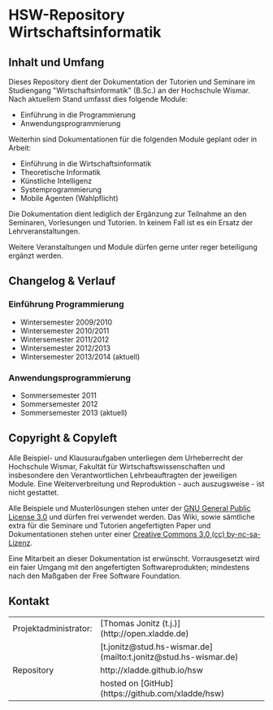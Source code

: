# HSW-Repository Wirtschaftsinformatik

## Inhalt und Umfang

Dieses Repository dient der Dokumentation der Tutorien und Seminare im Studiengang "Wirtschaftsinformatik" (B.Sc.) an der Hochschule Wismar. Nach aktuellem Stand umfasst dies folgende Module:

* Einführung in die Programmierung
* Anwendungsprogrammierung

Weiterhin sind Dokumentationen für die folgenden Module geplant oder in Arbeit:

* Einführung in die Wirtschaftsinformatik
* Theoretische Informatik
* Künstliche Intelligenz
* Systemprogrammierung
* Mobile Agenten (Wahlpflicht)

Die Dokumentation dient lediglich der Ergänzung zur Teilnahme an den Seminaren, Vorlesungen und Tutorien. In keinem Fall ist es ein Ersatz der Lehrveranstaltungen.

Weitere Veranstaltungen und Module dürfen gerne unter reger beteiligung ergänzt werden.

## Changelog & Verlauf

### Einführung Programmierung

* Wintersemester 2009/2010
* Wintersemester 2010/2011
* Wintersemester 2011/2012
* Wintersemester 2012/2013
* Wintersemester 2013/2014 (aktuell)

### Anwendungsprogrammierung

* Sommersemester 2011
* Sommersemester 2012
* Sommersemester 2013 (aktuell)

## Copyright & Copyleft

Alle Beispiel- und Klausuraufgaben unterliegen dem Urheberrecht der Hochschule Wismar, Fakultät für Wirtschaftswissenschaften und insbesondere den Verantwortlichen Lehrbeauftragten der jeweiligen Module. Eine Weiterverbreitung und Reproduktion - auch auszugsweise - ist nicht gestattet.

Alle Beispiele und Musterlösungen stehen unter der [GNU General Public License 3.0](http://www.gnu.de/documents/gpl.de.html) und dürfen frei verwendet werden. Das Wiki, sowie sämtliche extra für die Seminare und Tutorien angefertigten Paper und Dokumentationen stehen unter einer [Creative Commons 3.0 (cc) by-nc-sa-Lizenz](http://creativecommons.org/licenses/by-nc-sa/3.0/de/).

Eine Mitarbeit an dieser Dokumentation ist erwünscht. Vorrausgesetzt wird ein faier Umgang mit den angefertigten Softwareprodukten; mindestens nach den Maßgaben der Free Software Foundation.

## Kontakt

<table>
    <tr>
        <td>Projektadministrator:</td>
        <td>[Thomas Jonitz (t.j.)](http://open.xladde.de)</td>
    </tr>
    <tr>
        <td></td>
        <td>[t.jonitz@stud.hs-wismar.de](mailto:t.jonitz@stud.hs-wismar.de)</td>
    </tr>
    <tr>
        <td>Repository</td>
        <td>http://xladde.github.io/hsw</td>
    </tr>
    <tr>
        <td></td>
        <td>hosted on [GitHub](https://github.com/xladde/hsw)</td>
    </tr>
</table>
